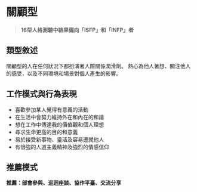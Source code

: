 # 關顧型
> **16型人格測驗中結果偏向「ISFP」和「INFP」者** 

## 類型敘述
關顧型的人在任何狀況下都扮演著人際關係潤滑劑。
熱心為他人著想、關注他人的感受，以及不同環境和場景對個人產生的影響。


## 工作模式與行為表現
+ 喜歡參加某人覺得有意義的活動
+ 在生活中會努力維持外在和內在的和諧
+ 想在工作中傳達我的價值觀和個人理想
+ 尋求生命更高的目的和意義
+ 易於接受新事物、靈活及容易遷就他人
+ 有很強的人道主義精神及強烈的情感信仰



## 推薦模式
**推薦：部會參與、巡迴座談、協作平臺、交流分享**
